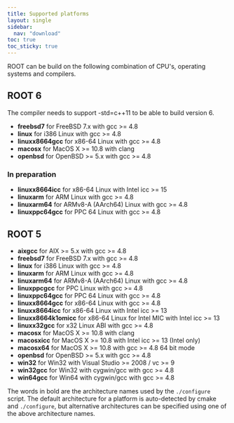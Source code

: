 ```yaml
---
title: Supported platforms
layout: single
sidebar:
  nav: "download"
toc: true
toc_sticky: true
---
```


ROOT can be build on the following combination of CPU's, operating systems and compilers.

## ROOT 6
The compiler needs to support -std=c++11 to be able to build version 6.

- **freebsd7** for FreeBSD 7.x with gcc >= 4.8
- **linux** for i386 Linux with gcc >= 4.8
- **linuxx8664gcc** for x86-64 Linux with gcc >= 4.8
- **macosx** for MacOS X >= 10.8 with clang
- **openbsd** for OpenBSD >= 5.x with gcc >= 4.8

### In preparation
- **linuxx8664icc** for x86-64 Linux with Intel icc >= 15
- **linuxarm** for ARM Linux with gcc >= 4.8
- **linuxarm64** for ARMv8-A (AArch64) Linux with gcc >= 4.8
- **linuxppc64gcc** for PPC 64 Linux with gcc >= 4.8

## ROOT 5

- **aixgcc** for AIX >= 5.x with gcc >= 4.8
- **freebsd7** for FreeBSD 7.x with gcc >= 4.8
- **linux** for i386 Linux with gcc >= 4.8
- **linuxarm** for ARM Linux with gcc >= 4.8
- **linuxarm64** for ARMv8-A (AArch64) Linux with gcc >= 4.8
- **linuxppcgcc** for PPC Linux with gcc >= 4.8
- **linuxppc64gcc** for PPC 64 Linux with gcc >= 4.8
- **linuxx8664gcc** for x86-64 Linux with gcc >= 4.8
- **linuxx8664icc** for x86-64 Linux with Intel icc >= 13
- **linuxx8664k1omicc** for x86-64 Linux for Intel MIC with Intel icc >= 13
- **linuxx32gcc** for x32 Linux ABI with gcc >= 4.8
- **macosx** for MacOS X >= 10.8 with clang
- **macosxicc** for MacOS X >= 10.8 with Intel icc >= 13 (Intel only)
- **macosx64** for MacOS X >= 10.8 with gcc >= 4.8 64 bit mode
- **openbsd** for OpenBSD >= 5.x with gcc >= 4.8
- **win32** for Win32 with Visual Studio >= 2008 / vc >= 9
- **win32gcc** for Win32 with cygwin/gcc with gcc >= 4.8
- **win64gcc** for Win64 with cygwin/gcc with gcc >= 4.8

The words in bold are the architecture names used by the `./configure` script. The
default architecture for a platform is auto-detected by cmake and `./configure`, but
alternative architectures can be specified using one of the above architecture names.